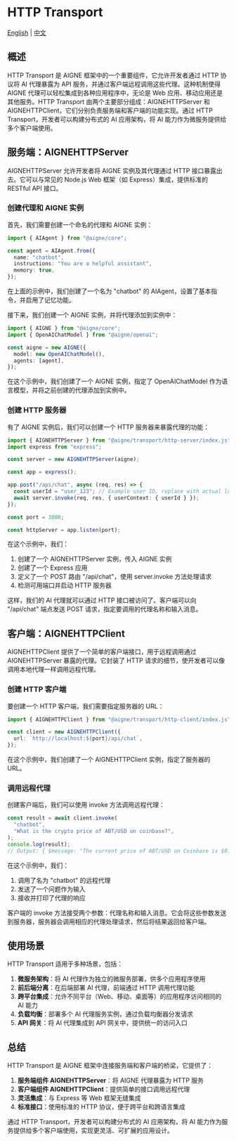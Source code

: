 # HTTP Transport

[English](./http-transport.md) | [中文](./http-transport.zh.md)

## 概述

HTTP Transport 是 AIGNE 框架中的一个重要组件，它允许开发者通过 HTTP 协议将 AI 代理暴露为 API 服务，并通过客户端远程调用这些代理。这种机制使得 AIGNE 代理可以轻松集成到各种应用程序中，无论是 Web 应用、移动应用还是其他服务。HTTP Transport 由两个主要部分组成：AIGNEHTTPServer 和 AIGNEHTTPClient，它们分别负责服务端和客户端的功能实现。通过 HTTP Transport，开发者可以构建分布式的 AI 应用架构，将 AI 能力作为微服务提供给多个客户端使用。

## 服务端：AIGNEHTTPServer

AIGNEHTTPServer 允许开发者将 AIGNE 实例及其代理通过 HTTP 接口暴露出去。它可以与常见的 Node.js Web 框架（如 Express）集成，提供标准的 RESTful API 接口。

### 创建代理和 AIGNE 实例

首先，我们需要创建一个命名的代理和 AIGNE 实例：

```ts file="../../docs-examples/test/concepts/http-transport.test.ts" region="example-http-transport-create-named-agent"
import { AIAgent } from "@aigne/core";

const agent = AIAgent.from({
  name: "chatbot",
  instructions: "You are a helpful assistant",
  memory: true,
});
```

在上面的示例中，我们创建了一个名为 "chatbot" 的 AIAgent，设置了基本指令，并启用了记忆功能。

接下来，我们创建一个 AIGNE 实例，并将代理添加到实例中：

```ts file="../../docs-examples/test/concepts/http-transport.test.ts" region="example-http-transport-create-aigne"
import { AIGNE } from "@aigne/core";
import { OpenAIChatModel } from "@aigne/openai";

const aigne = new AIGNE({
  model: new OpenAIChatModel(),
  agents: [agent],
});
```

在这个示例中，我们创建了一个 AIGNE 实例，指定了 OpenAIChatModel 作为语言模型，并将之前创建的代理添加到实例中。

### 创建 HTTP 服务器

有了 AIGNE 实例后，我们可以创建一个 HTTP 服务器来暴露代理的功能：

```ts file="../../docs-examples/test/concepts/http-transport.test.ts" region="example-http-transport-create-http-server"
import { AIGNEHTTPServer } from "@aigne/transport/http-server/index.js";
import express from "express";

const server = new AIGNEHTTPServer(aigne);

const app = express();

app.post("/api/chat", async (req, res) => {
  const userId = "user_123"; // Example user ID, replace with actual logic to get user ID
  await server.invoke(req, res, { userContext: { userId } });
});

const port = 3000;

const httpServer = app.listen(port);
```

在这个示例中，我们：

1. 创建了一个 AIGNEHTTPServer 实例，传入 AIGNE 实例
2. 创建了一个 Express 应用
3. 定义了一个 POST 路由 "/api/chat"，使用 server.invoke 方法处理请求
4. 检测可用端口并启动 HTTP 服务器

这样，我们的 AI 代理就可以通过 HTTP 接口被访问了。客户端可以向 "/api/chat" 端点发送 POST 请求，指定要调用的代理名称和输入消息。

## 客户端：AIGNEHTTPClient

AIGNEHTTPClient 提供了一个简单的客户端接口，用于远程调用通过 AIGNEHTTPServer 暴露的代理。它封装了 HTTP 请求的细节，使开发者可以像调用本地代理一样调用远程代理。

### 创建 HTTP 客户端

要创建一个 HTTP 客户端，我们需要指定服务器的 URL：

```ts file="../../docs-examples/test/concepts/http-transport.test.ts" region="example-http-client-create-client"
import { AIGNEHTTPClient } from "@aigne/transport/http-client/index.js";

const client = new AIGNEHTTPClient({
  url: `http://localhost:${port}/api/chat`,
});
```

在这个示例中，我们创建了一个 AIGNEHTTPClient 实例，指定了服务器的 URL。

### 调用远程代理

创建客户端后，我们可以使用 invoke 方法调用远程代理：

```ts file="../../docs-examples/test/concepts/http-transport.test.ts" region="example-http-client-invoke-agent"
const result = await client.invoke(
  "chatbot",
  "What is the crypto price of ABT/USD on coinbase?",
);
console.log(result);
// Output: { $message: "The current price of ABT/USD on Coinbase is $0.9684." }
```

在这个示例中，我们：

1. 调用了名为 "chatbot" 的远程代理
2. 发送了一个问题作为输入
3. 接收并打印了代理的响应

客户端的 invoke 方法接受两个参数：代理名称和输入消息。它会将这些参数发送到服务器，服务器会调用相应的代理处理请求，然后将结果返回给客户端。

## 使用场景

HTTP Transport 适用于多种场景，包括：

1. **微服务架构**：将 AI 代理作为独立的微服务部署，供多个应用程序使用
2. **前后端分离**：在后端部署 AI 代理，前端通过 HTTP 调用代理功能
3. **跨平台集成**：允许不同平台（Web、移动、桌面等）的应用程序访问相同的 AI 能力
4. **负载均衡**：部署多个 AI 代理服务实例，通过负载均衡器分发请求
5. **API 网关**：将 AI 代理集成到 API 网关中，提供统一的访问入口

## 总结

HTTP Transport 是 AIGNE 框架中连接服务端和客户端的桥梁，它提供了：

1. **服务端组件 AIGNEHTTPServer**：将 AIGNE 代理暴露为 HTTP 服务
2. **客户端组件 AIGNEHTTPClient**：提供简单的接口调用远程代理
3. **灵活集成**：与 Express 等 Web 框架无缝集成
4. **标准接口**：使用标准的 HTTP 协议，便于跨平台和跨语言集成

通过 HTTP Transport，开发者可以构建分布式的 AI 应用架构，将 AI 能力作为服务提供给多个客户端使用，实现更灵活、可扩展的应用设计。
